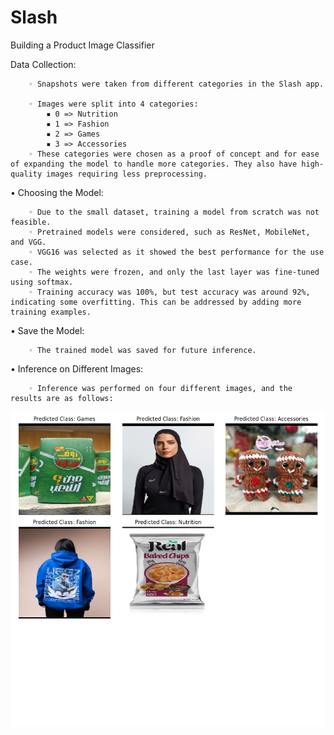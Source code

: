 # Slash
Building a Product Image Classifier


Data Collection:

        ◦ Snapshots were taken from different categories in the Slash app.
        
        ◦ Images were split into 4 categories:
            ▪ 0 => Nutrition
            ▪ 1 => Fashion
            ▪ 2 => Games
            ▪ 3 => Accessories
        ◦ These categories were chosen as a proof of concept and for ease of expanding the model to handle more categories. They also have high-quality images requiring less preprocessing.

• Choosing the Model:

        ◦ Due to the small dataset, training a model from scratch was not feasible.
        ◦ Pretrained models were considered, such as ResNet, MobileNet, and VGG.
        ◦ VGG16 was selected as it showed the best performance for the use case.
        ◦ The weights were frozen, and only the last layer was fine-tuned using softmax.
        ◦ Training accuracy was 100%, but test accuracy was around 92%, indicating some overfitting. This can be addressed by adding more training examples.
    
• Save the Model:
        
        ◦ The trained model was saved for future inference.
• Inference on Different Images:

        ◦ Inference was performed on four different images, and the results are as follows: 
![Alt Text](predictions_plot.png)
